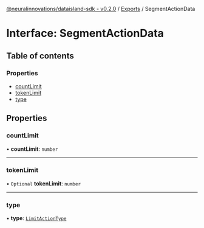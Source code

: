 [@neuralinnovations/dataisland-sdk - v0.2.0](../../README.md) / [Exports](../modules.md) / SegmentActionData

# Interface: SegmentActionData

## Table of contents

### Properties

- [countLimit](SegmentActionData.md#countlimit)
- [tokenLimit](SegmentActionData.md#tokenlimit)
- [type](SegmentActionData.md#type)

## Properties

### countLimit

• **countLimit**: `number`

___

### tokenLimit

• `Optional` **tokenLimit**: `number`

___

### type

• **type**: [`LimitActionType`](../enums/LimitActionType.md)
